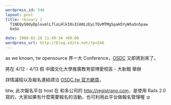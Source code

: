 ```yaml
--- 
wordpress_id: 546
layout: post
title: !binary |
  T1NEQy50dyDplovmlL7loLHlkI0sICA0LzEyLTQvMTMg5paH5YyW5aSn5paw
  6aSo

date: 2008-02-20 11:49:34 +08:00
wordpress_url: http://blog.xdite.net/?p=546
---
```

as we known, tw opensource 界一大 Conference，<a href="http://osdc.tw">OSDC</a> 又即將到來了。

將在 4/12 - 4/13 假 中國文化大學推廣教育部博愛校區 - 大新館 舉辦

詳情議程以及報名連結請洽 <a href="http://osdc.tw">OSDC.tw 官方網頁</a>。

btw, 此次報名平台 host 在 和多公司的 <a href="http://registrano.com">http://registrano.com</a>，是使用 Rails 2.0 寫的，大家如果有什麼需要報名的活動，也可利用此平台做報名管理喔 :p
